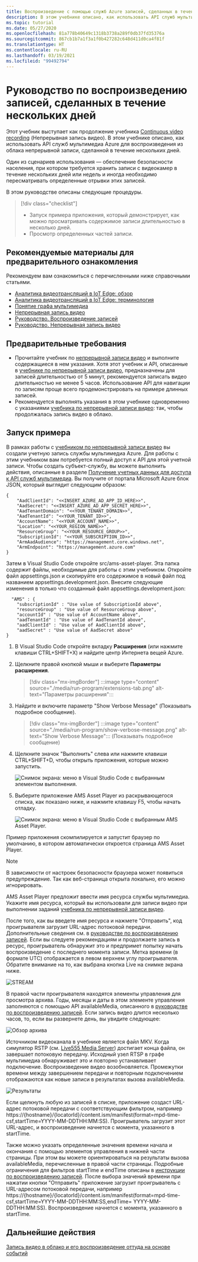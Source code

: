 ```yaml
---
title: Воспроизведение с помощью служб Azure записей, сделанных в течение нескольких дней
description: В этом учебнике описано, как использовать API служб мультимедиа Azure для воспроизведения непрерывной записи, сделанной в течение нескольких дней.
ms.topic: tutorial
ms.date: 05/27/2020
ms.openlocfilehash: 81a778b40649c1318b3738a289f0db37fd35376a
ms.sourcegitcommit: 867cb1b7a1f3a1f0b427282c648d411d0ca4f81f
ms.translationtype: HT
ms.contentlocale: ru-RU
ms.lasthandoff: 03/19/2021
ms.locfileid: "99492794"
---
```

# <a name="tutorial-playback-of-multi-day-recordings"></a>Руководство по воспроизведению записей, сделанных в течение нескольких дней  

Этот учебник выступает как продолжение учебника [Continuous video recording](continuous-video-recording-concept.md) (Непрерывная запись видео). В этом учебнике описано, как использовать API служб мультимедиа Azure для воспроизведения из облака непрерывной записи, сделанной в течение нескольких дней. 

Один из сценариев использования — обеспечение безопасности населения, при котором требуется хранить записи с видеокамер в течение нескольких дней или недель и иногда необходимо пересматривать определенные отрывки этих записей.

В этом руководстве описаны следующие процедуры.

> [!div class="checklist"]
> * Запуск примера приложения, который демонстрирует, как можно просматривать содержимое записи длительностью в несколько дней.
> * Просмотр определенных частей записи.

## <a name="suggested-pre-reading"></a>Рекомендуемые материалы для предварительного ознакомления  

Рекомендуем вам ознакомиться с перечисленными ниже справочными статьями.

* [Аналитика видеотрансляций в IoT Edge: обзор](overview.md)
* [Аналитика видеотрансляций в IoT Edge: терминология](terminology.md)
* [Понятие графа мультимедиа](media-graph-concept.md)
* [Непрерывная запись видео](continuous-video-recording-concept.md) 
* [Руководство. Воспроизведение записей](playback-recordings-how-to.md)
* [Руководство. Непрерывная запись видео](continuous-video-recording-tutorial.md)

## <a name="prerequisites"></a>Предварительные требования

* Прочитайте учебник по [непрерывной записи видео](continuous-video-recording-tutorial.md) и выполните содержащиеся в нем указания. Хотя этот учебник и API, описанные в [учебнике по непрерывной записи видео](continuous-video-recording-tutorial.md), предназначены для записей длительностью от 5 минут, рекомендуется записать видео длительностью не менее 5 часов. Использование API для навигации по записям проще всего продемонстрировать на примере длинных записей.
* Рекомендуется выполнять указания в этом учебнике одновременно с указаниями [учебника по непрерывной записи видео](continuous-video-recording-tutorial.md): так, чтобы продолжалась запись видео в облако.

## <a name="run-the-sample"></a>Запуск примера 

В рамках работы с [учебником по непрерывной записи видео](continuous-video-recording-tutorial.md) вы создали учетную запись службы мультимедиа Azure. Для работы с этим учебником вам потребуется полный доступ к API для этой учетной записи. Чтобы создать субъект-службу, вы можете выполнить действия, описанные в разделе [Получение учетных данных для доступа к API служб мультимедиа](../latest/access-api-howto.md?tabs=portal). Вы получите от портала Microsoft Azure блок JSON, который выглядит следующим образом:

```
{
    "AadClientId": "<<INSERT_AZURE_AD_APP_ID_HERE>>",
    "AadSecret": "<<INSERT_AZURE_AD_APP_SECRET_HERE>>",
    "AadTenantDomain": "<<YOUR_TENANT_DOMAIN>>",
    "AadTenantId": "<<YOUR_TENANT_ID>>",
    "AccountName": "<<YOUR_ACCOUNT_NAME>>",
    "Location": "<<YOUR_REGION_NAME>>",
    "ResourceGroup": "<<YOUR_RESOURCE_GROUP>>",
    "SubscriptionId": "<<YOUR_SUBSCRIPTION_ID>>",
    "ArmAadAudience": "https://management.core.windows.net",
    "ArmEndpoint": "https://management.azure.com"
}
```

Затем в Visual Studio Code откройте src/ams-asset-player. Эта папка содержит файлы, необходимые для работы с этим учебником. Откройте файл appsettings.json и скопируйте его содержимое в новый файл под названием appsettings.development.json. Внесите следующие изменения в только что созданный файл appsettings.development.json:

```
  "AMS" : {
    "subscriptionId" : "Use value of SubscriptionId above",
    "resourceGroup" : "Use value of ResourceGroup above",
    "accountId" : "Use value of AccountName above",
    "aadTenantId" : "Use value of AadTenantId above",
    "aadClientId" : "Use value of AadClientId above",
    "aadSecret" : "Use value of AadSecret above"
} 
```

1. В Visual Studio Code откройте вкладку **Расширения** (или нажмите клавиши CTRL+SHIFT+X) и найдите центр Интернета вещей Azure.
1. Щелкните правой кнопкой мыши и выберите **Параметры расширения**.

    > [!div class="mx-imgBorder"]
    > :::image type="content" source="./media/run-program/extensions-tab.png" alt-text="Параметры расширения":::
1. Найдите и включите параметр "Show Verbose Message" (Показывать подробное сообщение).

    > [!div class="mx-imgBorder"]
    > :::image type="content" source="./media/run-program/show-verbose-message.png" alt-text="Show Verbose Message"::: (Показывать подробное сообщение)
1. <!--In Visual Studio Code, you can click-->Щелкните значок "Выполнить" слева или нажмите клавиши CTRL+SHIFT+D, чтобы открыть приложения, которые можно запустить.

    ![Снимок экрана: меню в Visual Studio Code с выбранным элементом выполнения.](./media/playback-multi-day-recordings-tutorial/run.png)
1. Выберите приложение AMS Asset Player из раскрывающегося списка, как показано ниже, и нажмите клавишу F5, чтобы начать отладку.

    ![Снимок экрана: меню в Visual Studio Code с выбранным AMS Asset Player.](./media/playback-multi-day-recordings-tutorial/debug.png)

Пример приложения скомпилируется и запустит браузер по умолчанию, в котором автоматически откроется страница AMS Asset Player.

> [!NOTE]
> В зависимости от настроек безопасности браузера может появиться предупреждение. Так как веб-страница открыта локально, его можно игнорировать.

AMS Asset Player предложит ввести имя ресурса службы мультимедиа. Укажите имя ресурса, который вы использовали для записи видео при выполнении заданий [учебника по непрерывной записи видео](continuous-video-recording-tutorial.md).

После того, как вы введете имя ресурса и нажмете "Отправить", код проигрывателя загрузит URL-адрес потоковой передачи. Дополнительные сведения см. в [руководстве по воспроизведению записей](playback-recordings-how-to.md). Если вы следуете рекомендациям и продолжаете запись в ресурс, проигрыватель обнаружит это и предпримет попытку начать воспроизведение с последнего момента записи. Метка времени (в формате UTC) отображается в левом верхнем углу проигрывателя. Обратите внимание на то, как выбрана кнопка Live на снимке экрана ниже.

![STREAM](./media/playback-multi-day-recordings-tutorial/assetplayer1.png)
 
В правой части проигрывателя находятся элементы управления для просмотра архива. Годы, месяцы и даты в этом элементе управления заполняются с помощью API availableMedia, описанного в [руководстве по воспроизведению записей](playback-recordings-how-to.md).
Если запись видео длится несколько часов, то, если вы развернете день, вы увидите следующее:

![Обзор архива](./media/playback-multi-day-recordings-tutorial/results.png)

Источником видеоканала в учебнике является файл MKV. Когда симулятор RSTP (см. [Live555 Media Server](https://github.com/Azure/live-video-analytics/tree/master/utilities/rtspsim-live555)) достигает конца файла, он завершает потоковую передачу. Исходный узел RTSP в графе мультимедиа обнаруживает это и повторно устанавливает подключение. Воспроизведение видео возобновляется. Промежутки времени между завершением передачи и повторным подключением отображаются как новые записи в результатах вызова availableMedia.

![Результаты](./media/playback-multi-day-recordings-tutorial/assetplayer2.png)
 
Если щелкнуть любую из записей в списке, приложение создаст URL-адрес потоковой передачи с соответствующим фильтром, например https://{hostname}/{locatorId}/content.ism/manifest(format=mpd-time-csf,startTime=YYYY-MM-DDTHH:MM:SS). Проигрыватель загрузит этот URL-адрес, и воспроизведение начнется с момента, указанного в startTime.

Также можно указать определенные значения времени начала и окончания с помощью элементов управления в нижней части страницы. При этом вы можете ориентироваться на результаты вызова availableMedia, перечисленные в правой части страницы. Подробные ограничения для фильтров startTime и endTime описаны в [инструкции по воспроизведению записей](playback-recordings-how-to.md). После выбора значений времени при нажатии кнопки "Отправить" приложение загрузит проигрыватель с URL-адресом потоковой передачи, например https://{hostname}/{locatorId}/content.ism/manifest(format=mpd-time-csf,startTime=YYYY-MM-DDTHH:MM:SS,endTime= YYYY-MM-DDTHH:MM:SS). Воспроизведение начнется с момента, указанного в startTime.

## <a name="next-steps"></a>Дальнейшие действия

[Запись видео в облако и его воспроизведение оттуда на основе событий](event-based-video-recording-tutorial.md)
